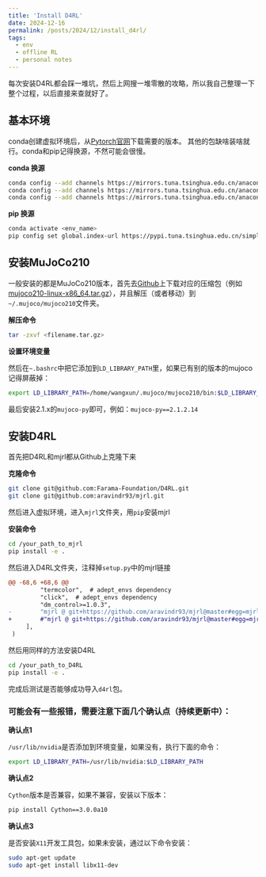 ```yaml
---
title: 'Install D4RL'
date: 2024-12-16
permalink: /posts/2024/12/install_d4rl/
tags:
  - env
  - offline RL
  - personal notes
---
```


每次安装D4RL都会踩一堆坑，然后上网搜一堆零散的攻略，所以我自己整理一下整个过程，以后直接来查就好了。

基本环境
------
conda创建虚拟环境后，从[Pytorch官网](https://pytorch.org/get-started/previous-versions/)下载需要的版本。
其他的包缺啥装啥就行。conda和pip记得换源，不然可能会很慢。

**conda 换源**
```bash
conda config --add channels https://mirrors.tuna.tsinghua.edu.cn/anaconda/pkgs/main
conda config --add channels https://mirrors.tuna.tsinghua.edu.cn/anaconda/pkgs/free
conda config --add channels https://mirrors.tuna.tsinghua.edu.cn/anaconda/cloud/conda-forge
```
**pip 换源**
```bash
conda activate <env_name>
pip config set global.index-url https://pypi.tuna.tsinghua.edu.cn/simple
```
安装MuJoCo210
---
一般安装的都是MuJoCo210版本，首先去[Github](https://github.com/google-deepmind/mujoco/releases?page=4)上下载对应的压缩包（例如[mujoco210-linux-x86_64.tar.gz](https://github.com/google-deepmind/mujoco/releases/download/2.1.0/mujoco210-linux-x86_64.tar.gz)），并且解压（或者移动）到`~/.mujoco/mujoco210`文件夹。

**解压命令**
```bash
tar -zxvf <filename.tar.gz>
```
**设置环境变量**

然后在`~.bashrc`中把它添加到`LD_LIBRARY_PATH`里，如果已有别的版本的mujoco记得屏蔽掉：
```bash
export LD_LIBRARY_PATH=/home/wangxun/.mujoco/mujoco210/bin:$LD_LIBRARY_PATH
```
最后安装2.1.x的`mujoco-py`即可，例如：`mujoco-py==2.1.2.14`

安装D4RL
---
首先把D4RL和mjrl都从Github上克隆下来

**克隆命令**
```bash
git clone git@github.com:Farama-Foundation/D4RL.git
git clone git@github.com:aravindr93/mjrl.git
```

然后进入虚拟环境，进入`mjrl`文件夹，用`pip`安装mjrl

**安装命令**
```bash
cd /your_path_to_mjrl
pip install -e .
```

然后进入D4RL文件夹，注释掉`setup.py`中的mjrl链接
```diff
@@ -68,6 +68,6 @@
         "termcolor",  # adept_envs dependency
         "click",  # adept_envs dependency
         "dm_control>=1.0.3",
-        "mjrl @ git+https://github.com/aravindr93/mjrl@master#egg=mjrl",
+        #"mjrl @ git+https://github.com/aravindr93/mjrl@master#egg=mjrl",
     ],
 )
```
然后用同样的方法安装D4RL
```bash
cd /your_path_to_D4RL
pip install -e .
```
完成后测试是否能够成功导入`d4rl`包。

### 可能会有一些报错，需要注意下面几个确认点（持续更新中）：
**确认点1**

`/usr/lib/nvidia`是否添加到环境变量，如果没有，执行下面的命令：
```bash
export LD_LIBRARY_PATH=/usr/lib/nvidia:$LD_LIBRARY_PATH
```
**确认点2**

`Cython`版本是否兼容，如果不兼容，安装以下版本：
```bash
pip install Cython==3.0.0a10
```
**确认点3**

是否安装`X11`开发工具包，如果未安装，通过以下命令安装：
```bash
sudo apt-get update
sudo apt-get install libx11-dev
```